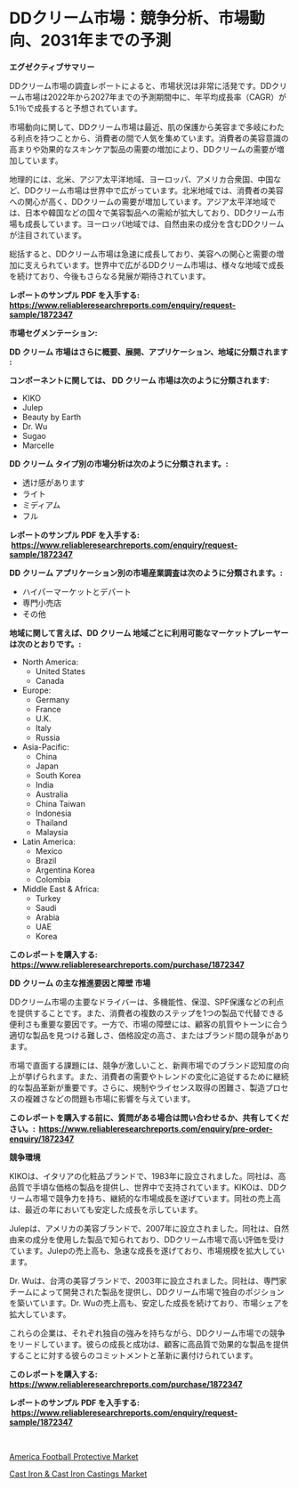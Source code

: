 <p><h1>DDクリーム市場：競争分析、市場動向、2031年までの予測</h1></p><p><strong>エグゼクティブサマリー</strong></p>
<p><p>DDクリーム市場の調査レポートによると、市場状況は非常に活発です。DDクリーム市場は2022年から2027年までの予測期間中に、年平均成長率（CAGR）が5.1％で成長すると予想されています。</p><p>市場動向に関して、DDクリーム市場は最近、肌の保護から美容まで多岐にわたる利点を持つことから、消費者の間で人気を集めています。消費者の美容意識の高まりや効果的なスキンケア製品の需要の増加により、DDクリームの需要が増加しています。</p><p>地理的には、北米、アジア太平洋地域、ヨーロッパ、アメリカ合衆国、中国など、DDクリーム市場は世界中で広がっています。北米地域では、消費者の美容への関心が高く、DDクリームの需要が増加しています。アジア太平洋地域では、日本や韓国などの国々で美容製品への需給が拡大しており、DDクリーム市場も成長しています。ヨーロッパ地域では、自然由来の成分を含むDDクリームが注目されています。</p><p>総括すると、DDクリーム市場は急速に成長しており、美容への関心と需要の増加に支えられています。世界中で広がるDDクリーム市場は、様々な地域で成長を続けており、今後もさらなる発展が期待されています。</p></p>
<p><strong>レポートのサンプル PDF を入手する: <a href="https://www.reliableresearchreports.com/enquiry/request-sample/1872347">https://www.reliableresearchreports.com/enquiry/request-sample/1872347</a></strong></p>
<p><strong>市場セグメンテーション:</strong></p>
<p><strong> DD クリーム 市場はさらに概要、展開、アプリケーション、地域に分類されます :</strong></p>
<p><strong>コンポーネントに関しては、 DD クリーム 市場は次のように分類されます: &nbsp;</strong></p>
<p><ul><li>KIKO</li><li>Julep</li><li>Beauty by Earth</li><li>Dr. Wu</li><li>Sugao</li><li>Marcelle</li></ul></p>
<p><strong> DD クリーム タイプ別の市場分析は次のように分類されます。:</strong></p>
<p><ul><li>透け感があります</li><li>ライト</li><li>ミディアム</li><li>フル</li></ul></p>
<p><strong>レポートのサンプル PDF を入手する: &nbsp;<a href="https://www.reliableresearchreports.com/enquiry/request-sample/1872347">https://www.reliableresearchreports.com/enquiry/request-sample/1872347</a></strong></p>
<p><strong> DD クリーム アプリケーション別の市場産業調査は次のように分類されます。:</strong></p>
<p><ul><li>ハイパーマーケットとデパート</li><li>専門小売店</li><li>その他</li></ul></p>
<p><strong>地域に関して言えば、DD クリーム 地域ごとに利用可能なマーケットプレーヤーは次のとおりです。:</strong></p>
<p><ul>
    <li>
        North America:
        <ul>
            <li>United States</li>
            <li>Canada</li>
        </ul>
    </li>
    <li>
        Europe:
        <ul>
            <li>Germany</li>
            <li>France</li>
            <li>U.K.</li>
            <li>Italy</li>
            <li>Russia</li>
        </ul>
    </li>
    <li>
        Asia-Pacific:
        <ul>
            <li>China</li>
            <li>Japan</li>
            <li>South Korea</li>
            <li>India</li>
            <li>Australia</li>
            <li>China Taiwan</li>
            <li>Indonesia</li>
            <li>Thailand</li>
            <li>Malaysia</li>
        </ul>
    </li>
    <li>
        Latin America:
        <ul>
            <li>Mexico</li>
            <li>Brazil</li>
            <li>Argentina Korea</li>
            <li>Colombia</li>
        </ul>
    </li>
    <li>
        Middle East & Africa:
        <ul>
            <li>Turkey</li>
            <li>Saudi</li>
            <li>Arabia</li>
            <li>UAE</li>
            <li>Korea</li>
        </ul>
    </li>
    </ul></p>
<p><strong>このレポートを購入する: &nbsp;<a href="https://www.reliableresearchreports.com/purchase/1872347">https://www.reliableresearchreports.com/purchase/1872347</a></strong></p>
<p><strong>DD クリーム の主な推進要因と障壁 市場</strong></p>
<p><p>DDクリーム市場の主要なドライバーは、多機能性、保湿、SPF保護などの利点を提供することです。また、消費者の複数のステップを1つの製品で代替できる便利さも重要な要因です。一方で、市場の障壁には、顧客の肌質やトーンに合う適切な製品を見つける難しさ、価格設定の高さ、またはブランド間の競争があります。</p><p>市場で直面する課題には、競争が激しいこと、新興市場でのブランド認知度の向上が挙げられます。また、消費者の需要やトレンドの変化に追従するために継続的な製品革新が重要です。さらに、規制やライセンス取得の困難さ、製造プロセスの複雑さなどの問題も市場に影響を与えています。</p></p>
<p><strong>このレポートを購入する前に、質問がある場合は問い合わせるか、共有してください。:&nbsp; <a href="https://www.reliableresearchreports.com/enquiry/pre-order-enquiry/1872347">https://www.reliableresearchreports.com/enquiry/pre-order-enquiry/1872347</a></strong></p>
<p><strong>競争環境</strong></p>
<p><p>KIKOは、イタリアの化粧品ブランドで、1983年に設立されました。同社は、高品質で手頃な価格の製品を提供し、世界中で支持されています。KIKOは、DDクリーム市場で競争力を持ち、継続的な市場成長を遂げています。同社の売上高は、最近の年においても安定した成長を示しています。</p><p>Julepは、アメリカの美容ブランドで、2007年に設立されました。同社は、自然由来の成分を使用した製品で知られており、DDクリーム市場で高い評価を受けています。Julepの売上高も、急速な成長を遂げており、市場規模を拡大しています。</p><p>Dr. Wuは、台湾の美容ブランドで、2003年に設立されました。同社は、専門家チームによって開発された製品を提供し、DDクリーム市場で独自のポジションを築いています。Dr. Wuの売上高も、安定した成長を続けており、市場シェアを拡大しています。</p><p>これらの企業は、それぞれ独自の強みを持ちながら、DDクリーム市場での競争をリードしています。彼らの成長と成功は、顧客に高品質で効果的な製品を提供することに対する彼らのコミットメントと革新に裏付けられています。</p></p>
<p><strong>このレポートを購入する: &nbsp; <a href="https://www.reliableresearchreports.com/purchase/1872347">https://www.reliableresearchreports.com/purchase/1872347</a></strong></p>
<p><strong>レポートのサンプル PDF を入手する: &nbsp;<a href="https://www.reliableresearchreports.com/enquiry/request-sample/1872347">https://www.reliableresearchreports.com/enquiry/request-sample/1872347</a></strong><strong></strong></p>
<p>&nbsp;</p>
<p><p><a href="https://extreme-scabiosa-c81.notion.site/America-Football-Protective-Market-Provides-a-Comprehensive-Analysis-Including-a-Macro-Overview-of-t-f78cc5ce8f0d4cf38a8c5df4cc554376">America Football Protective Market</a></p><p><a href="https://github.com/Angelnienowdseej3e45z3p8c/Market-Research-Report-List-1/blob/main/cast-iron-cast-iron-castings-market.md">Cast Iron & Cast Iron Castings Market</a></p></p>